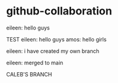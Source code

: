 # github-collaboration

eileen: hello guys

TEST
eileen: hello guys amos: hello girls

eileen: i have created my own branch

eileen: merged to main

CALEB'S BRANCH

